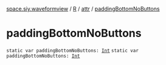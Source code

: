 [space.siy.waveformview](../../index.md) / [R](../index.md) / [attr](index.md) / [paddingBottomNoButtons](./padding-bottom-no-buttons.md)

# paddingBottomNoButtons

`static var paddingBottomNoButtons: `[`Int`](https://kotlinlang.org/api/latest/jvm/stdlib/kotlin/-int/index.html)
`static var paddingBottomNoButtons: `[`Int`](https://kotlinlang.org/api/latest/jvm/stdlib/kotlin/-int/index.html)